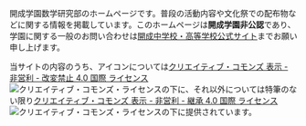 開成学園数学研究部のホームページです。普段の活動内容や文化祭での配布物などに関する情報を掲載しています。このホームページは**開成学園非公認**であり、学園に関する一般のお問い合わせは[開成中学校・高等学校公式サイト](https://kaiseigakuen.jp)までお願い申し上げます。

当サイトの内容のうち、アイコンについては[クリエイティブ・コモンズ 表示 - 非営利 - 改変禁止 4.0 国際 ライセンス](http://creativecommons.org/licenses/by-nc-nd/4.0/)![クリエイティブ・コモンズ・ライセンス](https://i.creativecommons.org/l/by-nc-nd/4.0/88x31.png)の下に、それ以外については特筆のない限り[クリエイティブ・コモンズ 表示 - 非営利 - 継承 4.0 国際 ライセンス](http://creativecommons.org/licenses/by-nc-sa/4.0/)![クリエイティブ・コモンズ・ライセンス](https://i.creativecommons.org/l/by-nc-sa/4.0/88x31.png)の下に提供されています。